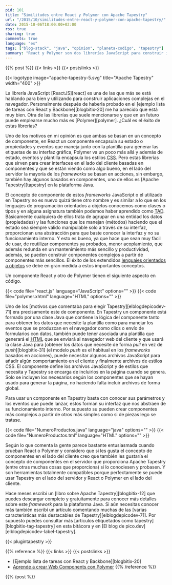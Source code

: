 ```yaml
---
pid: 101
title: "Similitudes entre React y Polymer con Apache Tapestry"
url: "/2015/10/similitudes-entre-react-y-polymer-con-apache-tapestry/"
date: 2015-10-06T18:00:00+02:00
rss: true
sharing: true
comments: true
language: "es"
tags: ["blog-stack", "java", "opinion", "planeta-codigo", "tapestry"]
summary: "React y Polymer son dos librerías JavaScript para construir interfaces complejas en el lado cliente basadas en componentes. Los componentes son interesantes porque hace que el código sea reutilizable, fácil de entender y más fácil de modificar sin introducir errores entre otras cosas. Aunque en el desarrollo web en el lado del servidor la mayoría de los _frameworks_ se basan en acciones también hay algunos que se basan en componentes, uno de ellos Apache Tapestry para la plataforma Java. Si de React y Polymer se está hablando bastante bien y forman parte del actual estado del arte JavaScript, si la gente conociese y usase Tapestry que tiene varias similitudes con ellos creo que también les facilitaría el desarrollo de aplicaciones web pequeñas o grandes, simples o complejas en la parte del servidor."
---
```


{{% post %}}
{{< links >}}
{{< postslinks >}}

{{< logotype image="apache-tapestry-5.svg" title="Apache Tapestry" width="400" >}}

La librería JavaScript [ReactJS][react] es una de las que más se está hablando para bien y utilizando para construir aplicaciones complejas en el navegador. Personalmente después de haberla probado en el [ejemplo lista de tareas con React y Backbone][blogbitix-20] me ha parecido que está muy bien. Otra de las librerías que suele mencionarse y que en un futuro puede emplearse mucho más es [Polymer][polymer]. ¿Cuál es el éxito de estas librerías?

Uno de los motivos en mi opinión es que ambas se basan en un concepto de componente, en React un componente encapsula su estado o propiedades y eventos que maneja junto con la plantilla para generar las etiquetas de su interfaz gráfica, Polymer va un poco más allá y además de estado, eventos y plantilla encapsula los estilos <abbr title="Cascading Style Sheets">CSS</abbr>. Pero estas librerías que sirven para crear interfaces en el lado del cliente basadas en componentes y que se están viendo como algo bueno, en el lado del servidor la mayoría de los _frameworks_ se basan en acciones, sin embargo, también hay algunos basados en componentes, uno de ellos es [Apache Tapestry][tapestry] en la plataforma Java.

El concepto de componente de estos _frameworks_ JavaScript o el utilizado en Tapestry no es nuevo quizá tiene otro nombre y es similar a lo que en los lenguajes de programación orientados a objetos conocemos como clases o tipos y en alguna asignatura también podemos haber aprendido como <abbr title="Tipo Abstracto de Datos">TAD</abbr>. Básicamente cualquiera de ellos trata de agrupar en una entidad los datos (propiedades) y las funciones que los manejan (métodos) haciendo que el estado sea siempre válido manipulable solo a través de su interfaz, proporcionan una abstracción para que baste conocer la interfaz y no su funcionamiento interno. Y esto es bueno, ya que hace que sean muy fácil de usar, de reutilizar componentes ya probados, menor acoplamiento, que además redunda en un mantenimiento más sencillo y productividad, además, se pueden construir componentes complejos a partir de componentes más sencillos. El éxito de los extendidos [lenguajes orientados a objetos](https://en.wikipedia.org/wiki/Object-oriented_programming) se debe en gran medida a estos importantes conceptos.

Un componente React y otro de Polymer tienen el siguiente aspecto en código.

{{< code file="react.js" language="JavaScript" options="" >}}
{{< code file="polymer.xhtml" language="HTML" options="" >}}

Uno de los [motivos que comentaba para elegir Tapestry][elblogdepicodev-71] era precisamente este de componente. En Tapestry un componente está formado por una clase Java que contiene la lógica del componente tanto para obtener los datos que necesite la plantilla como para manejar los eventos que se produzcan en el navegador como clics o envío de formularios con datos, también puede tener asociada una plantilla que generará el <abbr title="HyperText Markup Language">HTML</abbr> que se enviará al navegador web del cliente y que usará la clase Java para [obtener los datos que necesite de forma _pull_ en vez de _push_][blogbitix-31] (el modelo _push_ es el habitual en los _frameworks_ basados en acciones), puede necesitar algunos archivos JavaScript para añadir algún comportamiento en el cliente y finalmente archivos de estilos CSS. El componente define los archivos JavaScript y de estilos que necesita y Tapestry se encarga de incluirlos en la página cuando se genera. Solo se incluyen los necesarios según los componentes que se hayan usado para generar la página, no haciendo falta incluir archivos de forma global.

Para usar un componente en Tapestry basta con conocer sus parámetros y los eventos que puede lanzar, estos forman su interfaz que nos abstraen de su funcionamiento interno. Por supuesto su pueden crear componentes más complejos a partir de otros más simples como si de piezas lego se tratase.

{{< code file="NumeroProductos.java" language="java" options="" >}}
{{< code file="NumeroProductos.tml" language="HTML" options="" >}}

Según lo que comenta la gente parece bastante entusiasmada cuando prueban React o Polymer y considero que si les gusta el concepto de componentes en el lado del cliente creo que también les gustaría el concepto de componentes en el servidor que proporciona Apache Tapestry (entre otras muchas cosas que proporciona) si lo conociesen y probasen. Y son herramientas totalmente compatibles porque perfectamente se puede usar Tapestry en el lado del servidor y React o Polymer en el lado del cliente.

Hace meses escribí un [libro sobre Apache Tapestry][blogbitix-12] que puedes descargar completo y gratuitamente para conocer más detalles sobre este _framework_ para la plataforma Java. Si aún necesitas conocer más también escribí un artículo comentando muchas de las [varias características más destacables de Tapestry][elblogdepicodev-71]. Por supuesto puedes consultar más [artículos etiquetados como tapestry][blogbitix-tag-tapestry] en esta bitácora y en [El blog de pico.dev][elblogdepicodev-label-tapestry].

{{< plugintapestry >}}

{{% reference %}}
{{< links >}}
{{< postslinks >}}
* [Ejemplo lista de tareas con React y Backbone][blogbitix-20]
* [Aprende a crear Web Components con Polymer](https://platzi.com/blog/web-components-polymer/)
{{% /reference %}}

{{% /post %}}

